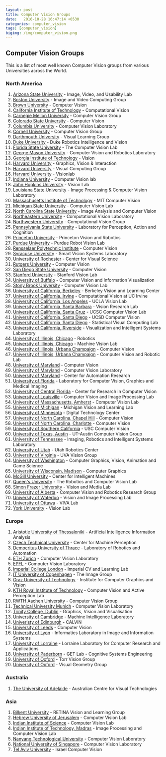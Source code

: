 ```yaml
---
layout: post
title: Computer Vision Groups
date:   2016-10-28 16:47:14 +0530
categories: computer_vision
tags: [computer_vision]
bigimg: /img/computer_vision.png
---
```

## Computer Vision Groups

This is a list of most well known Computer Vision groups from various Universities across the World.  

### North America  

1. [Arizona State University](http://lab.engineering.asu.edu/ivulab/) - Image, Video, and Usability Lab
2. [Boston University](http://www.bu.edu/cs/ivc/) - Image and Video Computing Group    
2. [Brown University](https://vision.lems.brown.edu/) - Computer Vision  
3. [California Institute of Technology](http://www.vision.caltech.edu/) - Computational Vision  
4. [Carnegie Mellon University](http://vision.ri.cmu.edu/) - Computer Vision Group  
5. [Colorado State University](http://www.cs.colostate.edu/~vision/) - Computer Vision  
6. [Columbia University](http://www.cs.columbia.edu/CAVE/) - Computer Vision Laboratory  
7. [Cornell University](http://www.cs.cornell.edu/vision/) - Computer Vision Group  
8. [Darthmouth University](http://vlg.cs.dartmouth.edu/vlg.html) - Visual Learning Group  
9. [Duke University](http://driv.cs.duke.edu/) - Duke Robotics Intelligence and Vision  
10. [Florida State University](http://cavis.fsu.edu/) - The Computer Vision Lab    
10. [George Mason University](http://cs.gmu.edu/~kosecka/Vision-Robotics/vision-robotics.html) - Computer Vision and Robotics Laboratory  
11. [Georgia Institute of Technology](http://www.cc.gatech.edu/computing/vision/) - Vision  
12. [Harvard University](http://gvi.seas.harvard.edu/) - Graphics, Vision & Interaction  
13. [Harvard University](http://vcg.seas.harvard.edu/) - Visual Computing Group  
14. [Harvard University](http://visionlab.harvard.edu/VisionLab/index.php) - Visionlab  
15. [Indiana University](http://vision.soic.indiana.edu/) - Computer Vision lab  
16. [John Hopkins University](http://vision.jhu.edu/) - Vision Lab  
17. [Louisiana State University](http://www.ece.lsu.edu/ipl/) - Image Processing & Computer Vision Laboratory  
18. [Massachusetts Institute of Technology](https://groups.csail.mit.edu/vision/welcome/) - MIT Computer Vision  
18. [Michigan State University](http://cvlab.cse.msu.edu/) - Computer Vision Lab  
19. [North Carolina State University](http://www.ece.ncsu.edu/research/csp/iacv) - Image Analysis and Computer Vision  
20. [Northeastern University](http://www.northeastern.edu/cvl/) - Computational Vision Laboratory  
21. [Northwestern University](http://vision.eecs.northwestern.edu/) - Computational Vision Group  
22. [Pennsylvania State University](http://vision.cse.psu.edu/home/home.shtml) - Laboratory for Perception, Action and Cognition  
23. [Princeton University](https://vision.princeton.edu/) - Princeton Vision and Robotics  
24. [Purdue University](https://engineering.purdue.edu/RVL/) - Purdue Robot Vision Lab  
25. [Rensselaer Polytechnic Institute](http://www.vision.cs.rpi.edu/) - Computer Vision  
26. [Syracuse University](http://www.vision.syr.edu/) - Smart Vision Systems Laboratory  
27. [University of Rochester](http://www.cvs.rochester.edu/) - Center for Visual Science  
28. [Rutgers University](https://www.cs.rutgers.edu/research/groups/intelligent-systems/computer-vision) - Computer Vision  
29. [San Diego State University](http://cv.sdsu.edu/) - Computer Vision
30. [Stanford University](http://vision.stanford.edu/) - Stanford Vision Lab  
31. [University of Buffalo](http://www.cse.buffalo.edu/research/areas/comvision.php) - Computer Vision and Information Visualization  
32. [Stony Brook University](http://www3.cs.stonybrook.edu/~cvl/) - Computer Vision Lab  
33. [University of California, Berkeley](http://bvlc.eecs.berkeley.edu/) - Berkeley Vision and Learning Center  
34. [University of California, Irvine](http://vision.ics.uci.edu/) - Computational Vision at UC Irvine  
35. [University of California, Los Angeles](http://vision.ucla.edu/) - UCLA Vision Lab  
36. [University of California, Santa Barbara](https://vision.ece.ucsb.edu/) - Vision Research Lab  
37. [University of California, Santa Cruz](https://vision.soe.ucsc.edu/) - UCSC Computer Vision Lab  
38. [University of California, Santa Diego](http://vision.ucsd.edu/) - UCSD Computer Vision  
38. [University of California, Santa Diego](http://www.svcl.ucsd.edu/) - Statistical Visual Computing Lab    
39. [University of California, Riverside](http://www.vislab.ucr.edu/) - Visualization and Intelligent Systems Laboratory  
40. [University of Illinois, Chicago](http://robotics.ece.uic.edu/) - Robotics  
41. [University of Illinois, Chicago](https://vision.uic.edu/) - Machine Vision Lab   
42. [University of Illinois, Urbana Champaign](http://vision.cs.illinois.edu/vision_website/) - Computer Vision  
43. [University of Illinois, Urbana Champaign](http://vision.ai.illinois.edu/) - Computer Vision and Robotic Lab  
44. [University of Maryland](https://www.cs.umd.edu/research-area/computer-vision) - Computer Vision  
45. [University of Maryland](http://www.cfar.umd.edu/cvl/) - Computer Vision Laboratory  
46. [University of Maryland](http://www.cfar.umd.edu/) - Center for Automation Research  
47. [University of Florida](https://www.cise.ufl.edu/research/cvgmi/) - Laboratory for Computer Vision, Graphics and Medical Imaging  
48. [University of Central Florida](http://crcv.ucf.edu/) - Center for Research in Computer Vision  
49. [University of Louisville](http://www.cvip.uofl.edu/) - Computer Vision and Image Processing Lab    
49. [University of Massachusetts, Amherst](http://vis-www.cs.umass.edu/) - Computer Vision Lab  
50. [University of Michigan](https://vl-lab.eecs.umich.edu/) - Michigan Vision and Learning Lab  
51. [University of Minnesota](https://www.dtc.umn.edu/core5.php) - Digital Technology Center  
52. [University of North Carolina, Chapel Hill](http://cs.unc.edu/research/areas/vision/) - Computer Vision  
53. [University of North Carolina, Charlotte](http://cs.uncc.edu/research-area/computer-vision) - Computer Vision  
54. [University of Southern California](http://iris.usc.edu/usc-computer-vision.html) - USC Computer Vision  
55. [University of Texas, Austin](http://www.cs.utexas.edu/~grauman/research/pubs.html) - UT-Austin Computer Vision Group  
56. [University of Tennessee](http://imaging.utk.edu/) - Imaging, Robotics and Intelligent Systems Laboratory  
56. [University of Utah](http://robotics.coe.utah.edu/) - Utah Robotics Center  
57. [University of Virginia](https://www.cs.virginia.edu/~vision/) - UVA Vision Group  
58. [University of Washington](https://www.cs.washington.edu/research/graphics) - Computer Graphics, Vision, Animation and Game Science  
59. [University of Wisconsin, Madison](http://research.cs.wisc.edu/graphics/GraphicsWeb/) - Computer Graphics  
1. [McGill University](http://cim.mcgill.ca/) - Center for Intelligent Machines      
2. [Queen's University](http://rcvlab.ece.queensu.ca/) - The Robotics and Computer Vision Lab  
3. [Simon Frazer University](http://vml.cs.sfu.ca/) - Vision and Media Lab    
4. [University of Alberta](https://webdocs.cs.ualberta.ca/~vis/) - Computer Vision and Robotics Research Group    
5. [University of Waterloo](https://uwaterloo.ca/vision-image-processing-lab/) - Vision and Image Processing Lab  
6. [University of Ottawa](http://www.site.uottawa.ca/school/research/viva/) - VIVA Lab  
6. [York University](http://vision.eecs.yorku.ca/main/) - Vision Lab  

### Europe

1. [Aristotle University of Thessaloniki](http://poseidon.csd.auth.gr/EN/) - Artificial Intelligence Information Analysis  
2. [Czech Technical University](http://cmp.felk.cvut.cz/) - Center for Machine Perception  
3. [Democritus University of Thrace](http://robotics.pme.duth.gr/) - Laboratory of Robotics and Automation  
1. [ETH Zurich]() - Computer Vision Laboratory  
2. [EPFL](http://cvlab.epfl.ch/) - Computer Vision Laboratory    
3. [Imperial College London](http://www.iis.ee.ic.ac.uk/tkkim/) - Imperial CV and Learning Lab  
4. [IT University of Copenhagen](https://www.itu.dk/image/index.html) - The Image Group     
4. [Graz University of Technology](http://www.icg.tu-graz.ac.at/) - Institute for Computer Graphics and Vision  
4. [KTH Royal Institute of Technology](https://www.kth.se/en/csc/forskning/cvap) - Computer Vision and Active Perception Lab     
4. [RWTH Aachen University](http://www.vision.rwth-aachen.de/) - Computer Vision Group    
4. [Technical University Munich](https://vision.in.tum.de/) - Computer Vision Laboratory  
4. [Trinity College, Dublin](http://gv2.cs.tcd.ie/) - Graphics, Vision and Visualisation  	
8. [University of Cambridge](https://mi.eng.cam.ac.uk/) - Machine Intelligence Laboratory  
9. [Univeristy of Edinburgh](http://calvin.inf.ed.ac.uk/) - CALVIN  
11. [University of Leeds](http://www.comp.leeds.ac.uk/vision/) - Computer Vision  
4. [University of Lyon](http://liris.cnrs.fr/) - Informatics Laboratory in Image and Information Systems  
5. [University of Lorraine](http://www.loria.fr/isa) - Lorraine Laboratory for Computer Research and Applications  
10. [University of Paderborn](http://getwww.uni-paderborn.de/) - GET Lab - Cognitive Systems Engineering  
5. [University of Oxford](http://www.robots.ox.ac.uk/~tvg/) - Torr Vision Group  
6. [University of Oxford](http://www.robots.ox.ac.uk/~vgg/) - Visual Geometry Group  

### Australia

1. [The University of Adelaide](https://blogs.adelaide.edu.au/acvt/) - Australian Centre for Visual Technologies  

### Asia

1. [Bilkent University](http://retina.cs.bilkent.edu.tr/) - RETINA Vision and Learning Group    
1. [Hebrew University of Jerusalem](http://www.cs.huji.ac.il/labs/vision/) - Computer Vision Lab  
1. [Indian Institute of Science](http://www.ee.iisc.ac.in/labs/cvl/) - Computer Vision Lab  
1. [Indian Institute of Technology, Madras](http://www.ee.iitm.ac.in/ipcvlab/) - Image Processing and Computer Vision Lab      
1. [Nanyang Technological University](http://www3.ntu.edu.sg/home/wanggang/) - Computer Vision Laboratory  
2. [National University of Singapore](http://www.comp.nus.edu.sg/~vision/) - Computer Vision Laboratory  
2. [Tel Aviv University](http://vision.technion.ac.il/icv/) - Israel Computer Vision 

